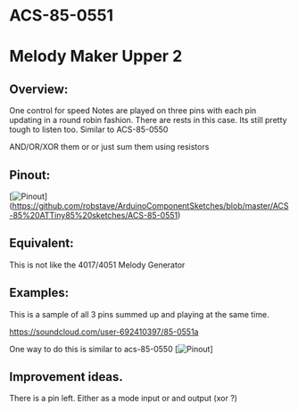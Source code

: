 # ACS-85-0551
Melody Maker Upper 2
==============

## Overview:
One control for speed
Notes are played on three pins with each pin updating in a round robin fashion.
There are rests in this case.  Its still pretty tough to listen too.
Similar to ACS-85-0550

AND/OR/XOR them or or just sum them using resistors


## Pinout:
[![Pinout](https://github.com/robstave/ArduinoComponentSketches/blob/master/ACS-85%20ATTiny85%20sketches/ACS-85-0551/images/ACS-85-0551.png)] (https://github.com/robstave/ArduinoComponentSketches/blob/master/ACS-85%20ATTiny85%20sketches/ACS-85-0551)

## Equivalent:
This is not like the 4017/4051 Melody Generator

## Examples:
This is a sample of all 3 pins summed up and playing at the same time.

https://soundcloud.com/user-692410397/85-0551a


One way to do this is similar to acs-85-0550
[![Pinout](https://github.com/robstave/ArduinoComponentSketches/blob/master/ACS-85%20ATTiny85%20sketches/ACS-85-0550/images/ACS-85-0550-example.png)] 


## Improvement ideas.
There is a pin left.  Either as a mode input or and output (xor ?)


 
